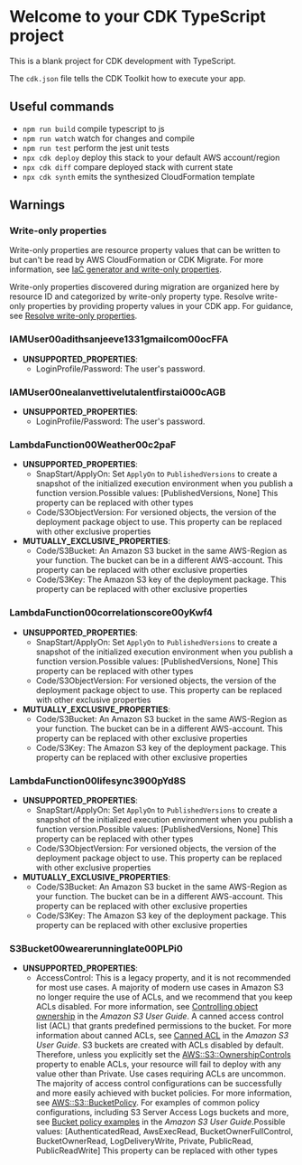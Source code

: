 # Welcome to your CDK TypeScript project

This is a blank project for CDK development with TypeScript.

The `cdk.json` file tells the CDK Toolkit how to execute your app.

## Useful commands

* `npm run build`   compile typescript to js
* `npm run watch`   watch for changes and compile
* `npm run test`    perform the jest unit tests
* `npx cdk deploy`  deploy this stack to your default AWS account/region
* `npx cdk diff`    compare deployed stack with current state
* `npx cdk synth`   emits the synthesized CloudFormation template

## Warnings
### Write-only properties
Write-only properties are resource property values that can be written to but can't be read by AWS CloudFormation or CDK Migrate. For more information, see [IaC generator and write-only properties](https://docs.aws.amazon.com/AWSCloudFormation/latest/UserGuide/generate-IaC-write-only-properties.html).


Write-only properties discovered during migration are organized here by resource ID and categorized by write-only property type. Resolve write-only properties by providing property values in your CDK app. For guidance, see [Resolve write-only properties](https://docs.aws.amazon.com/cdk/v2/guide/migrate.html#migrate-resources-writeonly).
### IAMUser00adithsanjeeve1331gmailcom00ocFFA
- **UNSUPPORTED_PROPERTIES**: 
  - LoginProfile/Password: The user's password.
### IAMUser00nealanvettivelutalentfirstai000cAGB
- **UNSUPPORTED_PROPERTIES**: 
  - LoginProfile/Password: The user's password.
### LambdaFunction00Weather00c2paF
- **UNSUPPORTED_PROPERTIES**: 
  - SnapStart/ApplyOn: Set ``ApplyOn`` to ``PublishedVersions`` to create a snapshot of the initialized execution environment when you publish a function version.Possible values: [PublishedVersions, None]
This property can be replaced with other types
  - Code/S3ObjectVersion: For versioned objects, the version of the deployment package object to use.
This property can be replaced with other exclusive properties
- **MUTUALLY_EXCLUSIVE_PROPERTIES**: 
  - Code/S3Bucket: An Amazon S3 bucket in the same AWS-Region as your function. The bucket can be in a different AWS-account.
This property can be replaced with other exclusive properties
  - Code/S3Key: The Amazon S3 key of the deployment package.
This property can be replaced with other exclusive properties
### LambdaFunction00correlationscore00yKwf4
- **UNSUPPORTED_PROPERTIES**: 
  - SnapStart/ApplyOn: Set ``ApplyOn`` to ``PublishedVersions`` to create a snapshot of the initialized execution environment when you publish a function version.Possible values: [PublishedVersions, None]
This property can be replaced with other types
  - Code/S3ObjectVersion: For versioned objects, the version of the deployment package object to use.
This property can be replaced with other exclusive properties
- **MUTUALLY_EXCLUSIVE_PROPERTIES**: 
  - Code/S3Bucket: An Amazon S3 bucket in the same AWS-Region as your function. The bucket can be in a different AWS-account.
This property can be replaced with other exclusive properties
  - Code/S3Key: The Amazon S3 key of the deployment package.
This property can be replaced with other exclusive properties
### LambdaFunction00lifesync3900pYd8S
- **UNSUPPORTED_PROPERTIES**: 
  - SnapStart/ApplyOn: Set ``ApplyOn`` to ``PublishedVersions`` to create a snapshot of the initialized execution environment when you publish a function version.Possible values: [PublishedVersions, None]
This property can be replaced with other types
  - Code/S3ObjectVersion: For versioned objects, the version of the deployment package object to use.
This property can be replaced with other exclusive properties
- **MUTUALLY_EXCLUSIVE_PROPERTIES**: 
  - Code/S3Bucket: An Amazon S3 bucket in the same AWS-Region as your function. The bucket can be in a different AWS-account.
This property can be replaced with other exclusive properties
  - Code/S3Key: The Amazon S3 key of the deployment package.
This property can be replaced with other exclusive properties
### S3Bucket00wearerunninglate00PLPi0
- **UNSUPPORTED_PROPERTIES**: 
  - AccessControl: This is a legacy property, and it is not recommended for most use cases. A majority of modern use cases in Amazon S3 no longer require the use of ACLs, and we recommend that you keep ACLs disabled. For more information, see [Controlling object ownership](https://docs.aws.amazon.com//AmazonS3/latest/userguide/about-object-ownership.html) in the *Amazon S3 User Guide*.
  A canned access control list (ACL) that grants predefined permissions to the bucket. For more information about canned ACLs, see [Canned ACL](https://docs.aws.amazon.com/AmazonS3/latest/dev/acl-overview.html#canned-acl) in the *Amazon S3 User Guide*.
  S3 buckets are created with ACLs disabled by default. Therefore, unless you explicitly set the [AWS::S3::OwnershipControls](https://docs.aws.amazon.com//AWSCloudFormation/latest/UserGuide/aws-properties-s3-bucket-ownershipcontrols.html) property to enable ACLs, your resource will fail to deploy with any value other than Private. Use cases requiring ACLs are uncommon.
  The majority of access control configurations can be successfully and more easily achieved with bucket policies. For more information, see [AWS::S3::BucketPolicy](https://docs.aws.amazon.com//AWSCloudFormation/latest/UserGuide/aws-properties-s3-policy.html). For examples of common policy configurations, including S3 Server Access Logs buckets and more, see [Bucket policy examples](https://docs.aws.amazon.com/AmazonS3/latest/userguide/example-bucket-policies.html) in the *Amazon S3 User Guide*.Possible values: [AuthenticatedRead, AwsExecRead, BucketOwnerFullControl, BucketOwnerRead, LogDeliveryWrite, Private, PublicRead, PublicReadWrite]
This property can be replaced with other types
